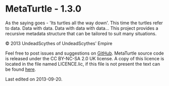 # MetaTurtle - 1.3.0 #

As the saying goes - 'Its turtles all the way down'. This time
the turtles refer to data. Data with data. Data with data with data... This
project provides a recursive metadata structure that can be tailored to suit
many situations.

&copy; 2013 UndeadScythes of UndeadScythes' Empire

Feel free to post issues and suggestions on [GitHub](https://github.com/UndeadScythes/MetaTurtle).
MetaTurtle source code is released under the CC BY-NC-SA 2.0 UK license.
A copy of this licence is located in the file named LICENCE.lic, if this file is
not present the text can be found [here](http://creativecommons.org/licenses/by-nc-sa/2.0/uk/legalcode).

Last edited on 2013-09-20.
